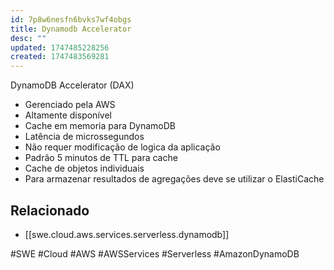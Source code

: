 ```yaml
---
id: 7p8w6nesfn6bvks7wf4obgs
title: Dynamodb Accelerator
desc: ""
updated: 1747485228256
created: 1747483569281
---
```


DynamoDB Accelerator (DAX)

- Gerenciado pela AWS
- Altamente disponível
- Cache em memoria para DynamoDB
- Latência de microssegundos
- Não requer modificação de logica da aplicação
- Padrão 5 minutos de TTL para cache
- Cache de objetos individuais
- Para armazenar resultados de agregações deve se utilizar o ElastiCache

## Relacionado

- [[swe.cloud.aws.services.serverless.dynamodb]]

#SWE #Cloud #AWS #AWSServices #Serverless #AmazonDynamoDB
